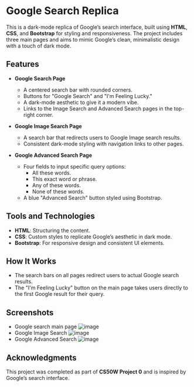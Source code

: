 # Google Search Replica  

This is a dark-mode replica of Google’s search interface, built using **HTML**, **CSS**, and **Bootstrap** for styling and responsiveness. The project includes three main pages and aims to mimic Google’s clean, minimalistic design with a touch of dark mode.  

## Features  
- **Google Search Page**  
  - A centered search bar with rounded corners.  
  - Buttons for "Google Search" and "I'm Feeling Lucky."  
  - A dark-mode aesthetic to give it a modern vibe.  
  - Links to the Image Search and Advanced Search pages in the top-right corner.  

- **Google Image Search Page**  
  - A search bar that redirects users to Google Image search results.  
  - Consistent dark-mode styling with navigation links to other pages.  

- **Google Advanced Search Page**  
  - Four fields to input specific query options:
    - All these words.  
    - This exact word or phrase.  
    - Any of these words.  
    - None of these words.  
  - A blue "Advanced Search" button styled using Bootstrap.  

## Tools and Technologies  
- **HTML**: Structuring the content.  
- **CSS**: Custom styles to replicate Google’s aesthetic in dark mode.  
- **Bootstrap**: For responsive design and consistent UI elements.  

## How It Works  
- The search bars on all pages redirect users to actual Google search results.  
- The "I'm Feeling Lucky" button on the main page takes users directly to the first Google result for their query.  

## Screenshots  
- Google search main page
![image](https://github.com/user-attachments/assets/955feaa2-f9ba-4dbb-99c0-3a1858234765)
- Google Image Search
![image](https://github.com/user-attachments/assets/8487eb67-2ab7-47d3-b275-d5c5de9aee48)
- Google Advanced Search
![image](https://github.com/user-attachments/assets/2718ec5c-590f-4177-96fd-7d0799a5608a)




## Acknowledgments  
This project was completed as part of **CS50W Project 0** and is inspired by Google’s search interface.  
